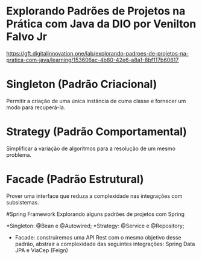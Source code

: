 # Explorando Padrões de Projetos na Prática com Java da DIO por Venilton Falvo Jr

https://gft.digitalinnovation.one/lab/explorando-padroes-de-projetos-na-pratica-com-java/learning/153606ac-4b80-42e6-a8a1-8bf117b60617

# Singleton (Padrão Criacional)
Permitir a criação de uma única instância de cuma classe e fornecer um modo para recuperá-la.

# Strategy (Padrão Comportamental)
Simplificar a variação de algoritmos para a resolução de um mesmo problema.

# Facade (Padrão Estrutural)
Prover uma interface que reduza a complexidade nas integrações com subsistemas.

#Spring Framework
Explorando alguns padrões de projetos com Spring

 *Singleton: @Bean e @Autowired;
 *Strategy: @Service e @Repository;
 * Facade: construiremos uma API Rest com o mesmo objetivo desse padrão, abstrair a complexidade das seguintes
   integrações: Spring Data JPA e ViaCep (Feign)
